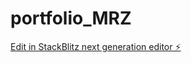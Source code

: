# portfolio_MRZ

[Edit in StackBlitz next generation editor ⚡️](https://stackblitz.com/~/github.com/HOTP0T/portfolio_MRZ)